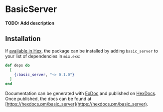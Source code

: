 # BasicServer

**TODO: Add description**

## Installation

If [available in Hex](https://hex.pm/docs/publish), the package can be installed
by adding `basic_server` to your list of dependencies in `mix.exs`:

```elixir
def deps do
  [
    {:basic_server, "~> 0.1.0"}
  ]
end
```

Documentation can be generated with [ExDoc](https://github.com/elixir-lang/ex_doc)
and published on [HexDocs](https://hexdocs.pm). Once published, the docs can
be found at [https://hexdocs.pm/basic_server](https://hexdocs.pm/basic_server).

